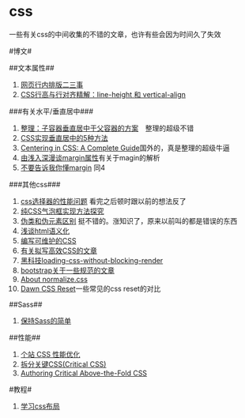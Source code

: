 css
================

一些有关css的中间收集的不错的文章，也许有些会因为时间久了失效

#博文#

##文本属性##
1. [网页行内排版二三事](http://mzhou.me/article/95491/)
2. [CSS行高与行对齐精解：line-height 和 vertical-align](http://www.360doc.com/content/10/0119/15/203871_14009121.shtml)

###有关水平/垂直居中###
1. [整理：子容器垂直居中于父容器的方案](http://blog.segmentfault.com/humphry/1190000000381042)　整理的超级不错
2. [CSS实现垂直居中的5种方法](http://www.qianduan.net/css-to-achieve-the-vertical-center-of-the-five-kinds-of-methods.html)
3. [Centering in CSS: A Complete Guide](http://css-tricks.com/centering-css-complete-guide/)国外的，真是整理的超级牛逼
4. [由浅入深漫谈margin属性](http://www.planabc.net/2007/03/18/css_attribute_margin/)有关于magin的解析
5. [不要告诉我你懂margin](http://www.hicss.net/do-not-tell-me-you-understand-margin/) 同4

###其他css###
1. [css选择器的性能问题](http://www.w3cplus.com/css/css-selector-performance) 看完之后顿时跟以前的想法反了
2. [纯CSS气泡框实现方法探究](http://lyj86.iteye.com/blog/1915009)
3. [伪类和伪元素区别](http://swordair.com/origin-and-difference-between-css-pseudo-classes-and-pseudo-elements/)  挺不错的。涨知识了，原来以前叫的都是错误的东西
4. [浅谈html语义化](http://m.oschina.net/blog/135743)
5. [编写可维护的CSS](http://segmentfault.com/a/1190000000388784)
6. [有关拟写高效CSS的文章](http://css-tricks.com/efficiently-rendering-css/)
7. [黑科技loading-css-without-blocking-render](http://keithclark.co.uk/articles/loading-css-without-blocking-render/)
8. [bootstrap关于一些规范的文章](http://codeguide.bootcss.com/)
9. [About normalize.css](http://nicolasgallagher.com/about-normalize-css/)
10. [Dawn CSS Reset](http://www.cnblogs.com/mingelz/archive/2009/08/12/dawn-css-reset.html)一些常见的css reset的对比

##Sass##
1. [保持Sass的简单](http://www.w3cplus.com/preprocessor/keep-sass-simple.html)

##性能##
1. [个站 CSS 性能优化](http://xinranliu.me/2014-09-27-css-performance-tooling/)
2. [拆分关键CSS(Critical CSS)](http://xinranliu.me/2014-07-29-%E6%8B%86%E5%88%86Critical-CSS/)
3. [Authoring Critical Above-the-Fold CSS](https://css-tricks.com/authoring-critical-fold-css/)

#教程#
1. [学习css布局](http://zh.learnlayout.com/)